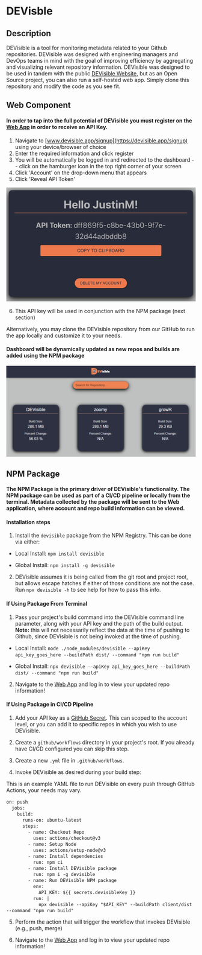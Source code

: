 # DEVisble

## Description

DEVisible is a tool for monitoring metadata related to your Github repositories. DEVisible was designed with engineering managers and DevOps teams in mind with the goal of improving efficiency by aggregating and visualizing relevant repository information. DEVisible was designed to be used in tandem with the public [DEVisible Website](https://devisible.app), but as an Open Source project, you can also run a self-hosted web app. Simply clone this repository and modify the code as you see fit.

## Web Component

#### In order to tap into the full potential of DEVisible you must register on the [Web App](https://devisible.app) in order to receive an API Key.

1. Navigate to [www.devisible.app/signup](https://devisible.app/signup) using your device/browser of choice
2. Enter the required information and click register
3. You will be automatically be logged in and redirected to the dashboard -- click on the hamburger icon in the top right corner of your screen
4. Click 'Account' on the drop-down menu that appears
5. Click 'Reveal API Token'

![API Token Location](web/frontend/src/assets/ApiToken.png)

6. This API key will be used in conjunction with the NPM package (next section)

Alternatively, you may clone the DEVisible repository from our GitHub to run the app locally and customize it to your needs.

#### Dashboard will be dynamically updated as new repos and builds are added using the NPM package

![DEVisible Web Dashboard](web/frontend/src/assets/dashboard.png)

## NPM Package

#### The NPM Package is the primary driver of DEVisible's functionality. The NPM package can be used as part of a CI/CD pipeline or locally from the terminal. Metadata collected by the package will be sent to the Web application, where account and repo build information can be viewed.

#### Installation steps

1. Install the `devisible` package from the NPM Registry. This can be done via either:  

* Local Install:
`npm install devisible`

* Global Install:
`npm install -g devisible`

2. DEVisible assumes it is being called from the git root and project root, but allows escape hatches if either of those conditions are not the case. Run `npx devisible -h` to see help for how to pass this info.

#### If Using Package From Terminal

1. Pass your project's build command into the DEVisible command line parameter, along with your API key and the path of the build output. **Note:** this will not necessarily reflect the data at the time of pushing to Github, since DEVisible is not being invoked at the time of pushing.

* Local Install:
`node ./node_modules/devisible --apiKey api_key_goes_here --buildPath dist/ --command "npm run build"`

* Global Install:
`npx devisible --apiKey api_key_goes_here --buildPath dist/ --command "npm run build"`

2. Navigate to the [Web App](www.devisible.app) and log in to view your updated repo information!

#### If Using Package in CI/CD Pipeline

1. Add your API key as a [GitHub Secret](https://docs.github.com/en/actions/security-guides/encrypted-secrets). This can scoped to the account level, or you can add it to specific repos in which you wish to use DEVisible.

2. Create a `github/workflows` directory in your project's root. If you already have CI/CD configured you can skip this step.

3. Create a new `.yml` file in `.github/workflows`.

4. Invoke DEVisible as desired during your build step: 

This is an example YAML file to run DEVisible on every push through GitHub Actions, your needs may vary.

```jobs:
on: push
  jobs:
    build:
      runs-on: ubuntu-latest
      steps:
        - name: Checkout Repo
          uses: actions/checkout@v3
        - name: Setup Node
          uses: actions/setup-node@v3
        - name: Install dependencies
          run: npm ci
        - name: Install DEVisible package
          run: npm i -g devisible
        - name: Run DEVisible NPM package
          env:
            API_KEY: ${{ secrets.devisibleKey }}
          run: |
            npx devisible --apiKey "$API_KEY" --buildPath client/dist --command "npm run build"
```

5. Perform the action that will trigger the workflow that invokes DEVisible (e.g., push, merge)

6. Navigate to the [Web App](www.devisible.app) and log in to view your updated repo information!

